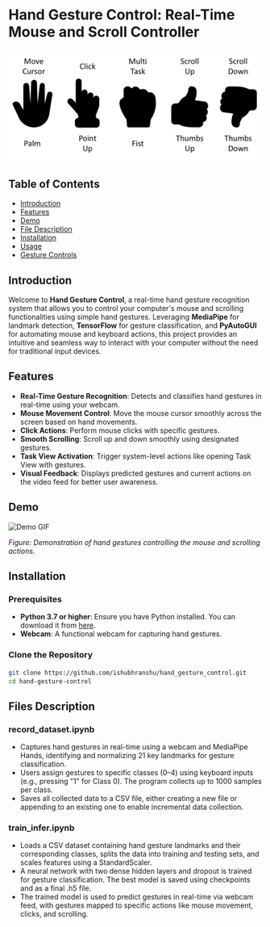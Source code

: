 # Hand Gesture Control: Real-Time Mouse and Scroll Controller

![Gesture UI Mapping](images/gestures.png)

## Table of Contents

- [Introduction](#introduction)
- [Features](#features)
- [Demo](#demo)
- [File Description](#file-description)
- [Installation](#installation)
- [Usage](#usage)
- [Gesture Controls](#gesture-controls)

## Introduction

Welcome to **Hand Gesture Control**, a real-time hand gesture recognition system that allows you to control your computer's mouse and scrolling functionalities using simple hand gestures. Leveraging **MediaPipe** for landmark detection, **TensorFlow** for gesture classification, and **PyAutoGUI** for automating mouse and keyboard actions, this project provides an intuitive and seamless way to interact with your computer without the need for traditional input devices.

## Features

- **Real-Time Gesture Recognition**: Detects and classifies hand gestures in real-time using your webcam.
- **Mouse Movement Control**: Move the mouse cursor smoothly across the screen based on hand movements.
- **Click Actions**: Perform mouse clicks with specific gestures.
- **Smooth Scrolling**: Scroll up and down smoothly using designated gestures.
- **Task View Activation**: Trigger system-level actions like opening Task View with gestures.
- **Visual Feedback**: Displays predicted gestures and current actions on the video feed for better user awareness.

## Demo

![Demo GIF](images/demo.gif)

*Figure: Demonstration of hand gestures controlling the mouse and scrolling actions.*

## Installation

### Prerequisites

- **Python 3.7 or higher**: Ensure you have Python installed. You can download it from [here](https://www.python.org/downloads/).
- **Webcam**: A functional webcam for capturing hand gestures.

### Clone the Repository

```bash
git clone https://github.com/ishubhranshu/hand_gesture_control.git
cd hand-gesture-control
```

## Files Description

### record_dataset.ipynb
- Captures hand gestures in real-time using a webcam and MediaPipe Hands, identifying and normalizing 21 key landmarks for gesture classification.
- Users assign gestures to specific classes (0–4) using keyboard inputs (e.g., pressing "1" for Class 0). The program collects up to 1000 samples per class.
- Saves all collected data to a CSV file, either creating a new file or appending to an existing one to enable incremental data collection.

### train_infer.ipynb
- Loads a CSV dataset containing hand gesture landmarks and their corresponding classes, splits the data into training and testing sets, and scales features using a StandardScaler.
- A neural network with two dense hidden layers and dropout is trained for gesture classification. The best model is saved using checkpoints and as a final .h5 file.
- The trained model is used to predict gestures in real-time via webcam feed, with gestures mapped to specific actions like mouse movement, clicks, and scrolling.
